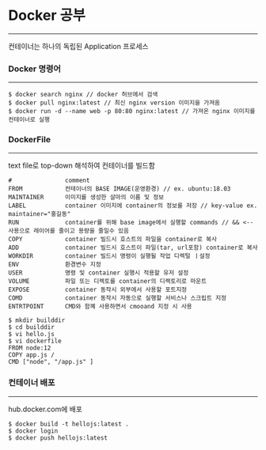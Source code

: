 # Docker 공부

---

컨테이너는 하나의 독립된 Application 프로세스

### Docker 명령어

---

```
$ docker search nginx // docker 허브에서 검색
$ docker pull nginx:latest // 최신 nginx version 이미지을 가져옴
$ docker run -d --name web -p 80:80 nginx:latest // 가져온 nginx 이미지를 컨테이너로 실행

```

### DockerFile

---

text file로 top-down 해석하여 컨테이너를 빌드함

```
#               comment
FROM            컨테이너의 BASE IMAGE(운영환경) // ex. ubuntu:18.03
MAINTAINER      이미지를 생성한 살마의 이름 및 정보
LABEL           container 이미지에 container의 정보를 저장 // key-value ex. maintainer="홍길동"
RUN             container를 위해 base image에서 실행할 commands // && <-- 사용으로 레이어를 줄이고 용량을 줄일수 있음
COPY            container 빌드시 호스트의 파일을 container로 복사
ADD             container 빌드시 호스트이 파일(tar, url포함) container로 복사
WORKDIR         container 빌드시 명령이 실행될 작업 디렉털 ㅣ설정
ENV             환경변수 지정
USER            명령 및 container 실행시 적용할 유저 설정
VOLUME          파일 또는 디렉토를 container의 디렉토리로 마운트
EXPOSE          container 동작시 외부에서 사용할 포트지정
COMD            container 동작시 자동으로 실행할 서비스나 스크립트 지정
ENTRTPOINT      CMD와 함꼐 사용하면서 cmooand 지정 시 사용
```

```
$ mkdir builddir
$ cd builddir
$ vi hello.js
$ vi dockerfile
FROM node:12
COPY app.js /
CMD ["node", "/app.js" ]

```

### 컨테이너 배포

---

hub.docker.com에 배포

```
$ docker build -t hellojs:latest .
$ docker login
$ docker push hellojs:latest
```
